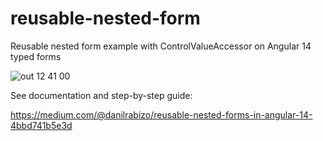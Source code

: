 # reusable-nested-form
Reusable nested form example with ControlValueAccessor on Angular 14 typed forms


![out 12 41 00](https://user-images.githubusercontent.com/34266035/175812128-d6c97f06-6bb7-49c6-9960-72d94041c457.gif)

See documentation and step-by-step guide:

https://medium.com/@danilrabizo/reusable-nested-forms-in-angular-14-4bbd741b5e3d
